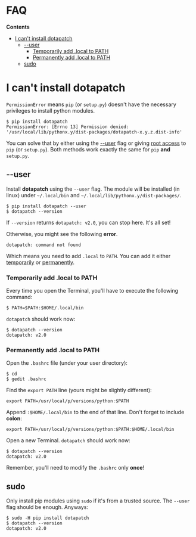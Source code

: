 # FAQ

**Contents**

- [I can't install dotapatch](#i-cant-install-dotapatch)
    - [--user](#--user)
        - [Temporarily add .local to PATH](#temporarily-add-local-to-path)
        - [Permanently add .local to PATH](#permanently-add-local-to-path)
    - [sudo](#sudo)


# I can't install dotapatch

`PermissionError` means `pip` (or `setup.py`) doesn't have the necessary privileges to install python modules.

    $ pip install dotapatch
    PermissionError: [Errno 13] Permission denied: '/usr/local/lib/pythonx.y/dist-packages/dotapatch-x.y.z.dist-info'

You can solve that by either using the [--user](#--user) flag or giving [root access](#sudo) to `pip` (or `setup.py`). Both methods work exactly the same for `pip` **and** `setup.py`.

## --user

Install **dotapatch** using the `--user` flag. The module will be installed (in linux) under `~/.local/bin` and `~/.local/lib/pythonx.y/dist-packages/`.

    $ pip install dotapatch --user
    $ dotapatch --version

If `--version` returns `dotapatch: v2.0`, you can stop here. It's all set!

Otherwise, you might see the following **error**.

    dotapatch: command not found

Which means you need to add `.local` to `PATH`. You can add it either [temporarily](#temporarily-add-local-to-path) or [permanently](#permanently-add-local-to-path).

### Temporarily add .local to PATH

Every time you open the Terminal, you'll have to execute the following command:

    $ PATH=$PATH:$HOME/.local/bin

`dotapatch` should work now:

    $ dotapatch --version
    dotapatch: v2.0

### Permanently add .local to PATH

Open the `.bashrc` file (under your user directory):

    $ cd 
    $ gedit .bashrc

Find the `export PATH` line (yours might be slightly different):

    export PATH=/usr/local/p/versions/python:$PATH

Append `:$HOME/.local/bin` to the end of that line. Don't forget to include **colon**:

    export PATH=/usr/local/p/versions/python:$PATH:$HOME/.local/bin

Open a new Terminal. `dotapatch` should work now:

    $ dotapatch --version
    dotapatch: v2.0

Remember, you'll need to modify the `.bashrc` only **once**!

## sudo

Only install pip modules using `sudo` if it's from a trusted source. The `--user` flag should be enough. Anyways:

    $ sudo -H pip install dotapatch
    $ dotapatch --version
    dotapatch: v2.0
